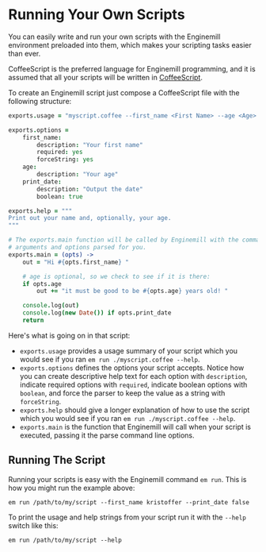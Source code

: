Running Your Own Scripts
========================
You can easily write and run your own scripts with the Enginemill environment
preloaded into them, which makes your scripting tasks easier than ever.

CoffeeScript is the preferred language for Enginemill programming, and it is assumed that all your scripts will be written in [CoffeeScript](http://coffeescript.org/).

To create an Enginemill script just compose a CoffeeScript file with the following structure:

```CoffeeScript
exports.usage = "myscript.coffee --first_name <First Name> --age <Age> --print_date"

exports.options =
	first_name:
		description: "Your first name"
		required: yes
		forceString: yes
	age:
		description: "Your age"
	print_date:
		description: "Output the date"
		boolean: true

exports.help = """
Print out your name and, optionally, your age.
"""

# The exports.main function will be called by Enginemill with the command line
# arguments and options parsed for you.
exports.main = (opts) ->
	out = "Hi #{opts.first_name} "

	# age is optional, so we check to see if it is there:
	if opts.age
		out += "it must be good to be #{opts.age} years old! "

	console.log(out)
	console.log(new Date()) if opts.print_date
	return
```

Here's what is going on in that script:
* `exports.usage` provides a usage summary of your script which you would see if you ran `em run ./myscript.coffee --help`.
* `exports.options` defines the options your script accepts. Notice how you can create descriptive help text for each option with `description`, indicate
required options with `required`, indicate boolean options with `boolean`, and force the parser to keep the value as a string with `forceString`.
* `exports.help` should give a longer explanation of how to use the script which you would see if you ran `em run ./myscript.coffee --help`.
* `exports.main` is the function that Enginemill will call when your script is
 executed, passing it the parse command line options.

## Running The Script
Running your scripts is easy with the Enginemill command `em run`. This is how
you might run the example above:

    em run /path/to/my/script --first_name kristoffer --print_date false

To print the usage and help strings from your script run it with the `--help` switch like this:

    em run /path/to/my/script --help

